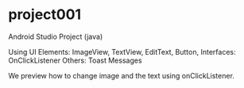 # project001
Android Studio Project (java)

Using UI Elements: ImageView, TextView, EditText, Button, 
Interfaces: OnClickListener
Others: Toast Messages

We preview how to change image and the text using onClickListener.

